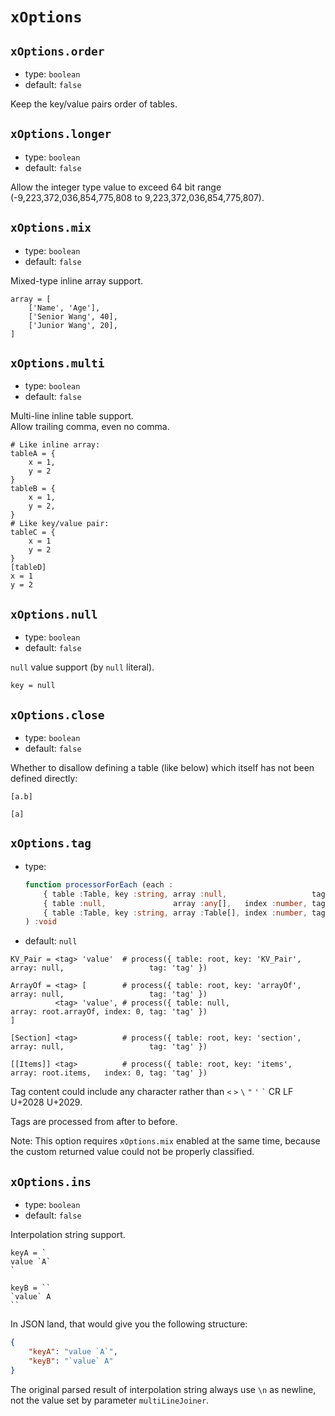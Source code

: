
`xOptions`
==========

`xOptions.order`
----------------

*   type: `boolean`
*   default: `false`

Keep the key/value pairs order of tables.

`xOptions.longer`
-----------------

*   type: `boolean`
*   default: `false`

Allow the integer type value to exceed 64 bit range (-9,223,372,036,854,775,808 to 9,223,372,036,854,775,807).

`xOptions.mix`
--------------

*   type: `boolean`
*   default: `false`

Mixed-type inline array support.

```
array = [
    ['Name', 'Age'],
    ['Senior Wang', 40],
    ['Junior Wang', 20],
]
```

`xOptions.multi`
----------------

*   type: `boolean`
*   default: `false`

Multi-line inline table support.  
Allow trailing comma, even no comma.

```
# Like inline array:
tableA = {
    x = 1,
    y = 2
}
tableB = {
    x = 1,
    y = 2,
}
# Like key/value pair:
tableC = {
    x = 1
    y = 2
}
[tableD]
x = 1
y = 2
```

`xOptions.null`
---------------

*   type: `boolean`
*   default: `false`

`null` value support (by `null` literal).

```
key = null
```

`xOptions.close`
----------------

*   type: `boolean`
*   default: `false`

Whether to disallow defining a table (like below) which itself has not been defined directly:

```
[a.b]

[a]
```

`xOptions.tag`
--------------

*   type:
    ```typescript
    function processorForEach (each :
        { table :Table, key :string, array :null,                   tag :string } |
        { table :null,               array :any[],   index :number, tag :string } |
        { table :Table, key :string, array :Table[], index :number, tag :string }
    ) :void
    ```
*   default: `null`

```
KV_Pair = <tag> 'value'  # process({ table: root, key: 'KV_Pair', array: null,                   tag: 'tag' })

ArrayOf = <tag> [        # process({ table: root, key: 'arrayOf', array: null,                   tag: 'tag' })
          <tag> 'value', # process({ table: null,                 array: root.arrayOf, index: 0, tag: 'tag' })
]

[Section] <tag>          # process({ table: root, key: 'section', array: null,                   tag: 'tag' })

[[Items]] <tag>          # process({ table: root, key: 'items',   array: root.items,   index: 0, tag: 'tag' })
```

Tag content could include any character rather than `<` `>` <code>&#92;</code> `"` `'` <code>&#96;</code> CR LF U+2028 U+2029.

Tags are processed from after to before.

Note: This option requires `xOptions.mix` enabled at the same time, because the custom returned value could not be properly classified.

`xOptions.ins`
--------------

*   type: `boolean`
*   default: `false`

Interpolation string support.

```
keyA = `
value `A`
`

keyB = ``
`value` A
``
```

In JSON land, that would give you the following structure:

```json
{
    "keyA": "value `A`",
    "keyB": "`value` A"
}
```

The original parsed result of interpolation string always use `\n` as newline, not the value set by parameter `multiLineJoiner`.
